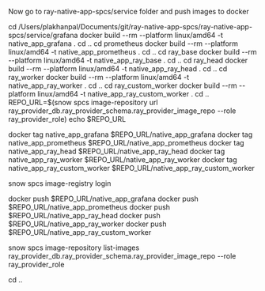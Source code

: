 Now go to ray-native-app-spcs/service folder and push images to docker

cd /Users/plakhanpal/Documents/git/ray-native-app-spcs/ray-native-app-spcs/service/grafana
docker build --rm --platform linux/amd64 -t native_app_grafana .
cd ..
cd prometheus
docker build --rm --platform linux/amd64 -t native_app_prometheus .
cd ..
cd ray_base
docker build --rm --platform linux/amd64 -t native_app_ray_base .
cd ..
cd ray_head
docker build --rm --platform linux/amd64 -t native_app_ray_head .
cd ..
cd ray_worker
docker build --rm --platform linux/amd64 -t native_app_ray_worker .
cd ..
cd ray_custom_worker
docker build --rm --platform linux/amd64 -t native_app_ray_custom_worker .
cd ..
REPO_URL=$(snow spcs image-repository url ray_provider_db.ray_provider_schema.ray_provider_image_repo --role ray_provider_role)
echo $REPO_URL

docker tag native_app_grafana $REPO_URL/native_app_grafana
docker tag native_app_prometheus $REPO_URL/native_app_prometheus
docker tag native_app_ray_head $REPO_URL/native_app_ray_head
docker tag native_app_ray_worker $REPO_URL/native_app_ray_worker
docker tag native_app_ray_custom_worker $REPO_URL/native_app_ray_custom_worker

snow spcs image-registry login

docker push $REPO_URL/native_app_grafana
docker push $REPO_URL/native_app_prometheus
docker push $REPO_URL/native_app_ray_head
docker push $REPO_URL/native_app_ray_worker
docker push $REPO_URL/native_app_ray_custom_worker


snow spcs image-repository list-images ray_provider_db.ray_provider_schema.ray_provider_image_repo --role ray_provider_role

cd ..
